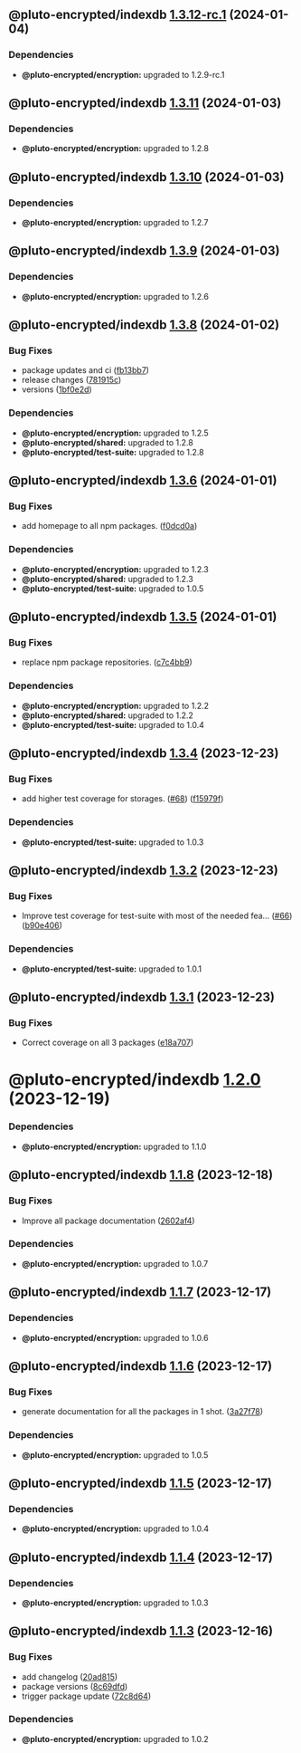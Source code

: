 ## @pluto-encrypted/indexdb [1.3.12-rc.1](https://github.com/atala-community-projects/pluto-encrypted/compare/@pluto-encrypted/indexdb@1.3.11...@pluto-encrypted/indexdb@1.3.12-rc.1) (2024-01-04)





### Dependencies

* **@pluto-encrypted/encryption:** upgraded to 1.2.9-rc.1

## @pluto-encrypted/indexdb [1.3.11](https://github.com/atala-community-projects/pluto-encrypted/compare/@pluto-encrypted/indexdb@1.3.10...@pluto-encrypted/indexdb@1.3.11) (2024-01-03)





### Dependencies

* **@pluto-encrypted/encryption:** upgraded to 1.2.8

## @pluto-encrypted/indexdb [1.3.10](https://github.com/atala-community-projects/pluto-encrypted/compare/@pluto-encrypted/indexdb@1.3.9...@pluto-encrypted/indexdb@1.3.10) (2024-01-03)





### Dependencies

* **@pluto-encrypted/encryption:** upgraded to 1.2.7

## @pluto-encrypted/indexdb [1.3.9](https://github.com/atala-community-projects/pluto-encrypted/compare/@pluto-encrypted/indexdb@1.3.8...@pluto-encrypted/indexdb@1.3.9) (2024-01-03)





### Dependencies

* **@pluto-encrypted/encryption:** upgraded to 1.2.6

## @pluto-encrypted/indexdb [1.3.8](https://github.com/atala-community-projects/pluto-encrypted/compare/@pluto-encrypted/indexdb@1.3.7...@pluto-encrypted/indexdb@1.3.8) (2024-01-02)


### Bug Fixes

* package updates and ci ([fb13bb7](https://github.com/atala-community-projects/pluto-encrypted/commit/fb13bb7942568b50b41f0c777fb1173bcd63dd3b))
* release changes ([781915c](https://github.com/atala-community-projects/pluto-encrypted/commit/781915ccd4443bae3b8716de76929aaf1af3cd3e))
* versions ([1bf0e2d](https://github.com/atala-community-projects/pluto-encrypted/commit/1bf0e2dbc9fb388f90c494858019af0ac29681da))





### Dependencies

* **@pluto-encrypted/encryption:** upgraded to 1.2.5
* **@pluto-encrypted/shared:** upgraded to 1.2.8
* **@pluto-encrypted/test-suite:** upgraded to 1.2.8

## @pluto-encrypted/indexdb [1.3.6](https://github.com/atala-community-projects/pluto-encrypted/compare/@pluto-encrypted/indexdb@1.3.5...@pluto-encrypted/indexdb@1.3.6) (2024-01-01)


### Bug Fixes

* add homepage to all npm packages. ([f0dcd0a](https://github.com/atala-community-projects/pluto-encrypted/commit/f0dcd0a90ff8cf5278de1158a6e90298d25d43c4))





### Dependencies

* **@pluto-encrypted/encryption:** upgraded to 1.2.3
* **@pluto-encrypted/shared:** upgraded to 1.2.3
* **@pluto-encrypted/test-suite:** upgraded to 1.0.5

## @pluto-encrypted/indexdb [1.3.5](https://github.com/atala-community-projects/pluto-encrypted/compare/@pluto-encrypted/indexdb@1.3.4...@pluto-encrypted/indexdb@1.3.5) (2024-01-01)


### Bug Fixes

* replace npm package repositories. ([c7c4bb9](https://github.com/atala-community-projects/pluto-encrypted/commit/c7c4bb9e5ab55762ac44bc9caa1b98094088647d))





### Dependencies

* **@pluto-encrypted/encryption:** upgraded to 1.2.2
* **@pluto-encrypted/shared:** upgraded to 1.2.2
* **@pluto-encrypted/test-suite:** upgraded to 1.0.4

## @pluto-encrypted/indexdb [1.3.4](https://github.com/elribonazo/pluto-encrypted/compare/@pluto-encrypted/indexdb@1.3.3...@pluto-encrypted/indexdb@1.3.4) (2023-12-23)


### Bug Fixes

* add higher test coverage for storages. ([#68](https://github.com/elribonazo/pluto-encrypted/issues/68)) ([f15979f](https://github.com/elribonazo/pluto-encrypted/commit/f15979fff3c58f04d0eb617eda3a5eb677b1dfa1))





### Dependencies

* **@pluto-encrypted/test-suite:** upgraded to 1.0.3

## @pluto-encrypted/indexdb [1.3.2](https://github.com/elribonazo/pluto-encrypted/compare/@pluto-encrypted/indexdb@1.3.1...@pluto-encrypted/indexdb@1.3.2) (2023-12-23)


### Bug Fixes

* Improve test coverage for test-suite with most of the needed fea… ([#66](https://github.com/elribonazo/pluto-encrypted/issues/66)) ([b90e406](https://github.com/elribonazo/pluto-encrypted/commit/b90e40670e82808f38b880456ccc0c5505b48757))





### Dependencies

* **@pluto-encrypted/test-suite:** upgraded to 1.0.1

## @pluto-encrypted/indexdb [1.3.1](https://github.com/elribonazo/pluto-encrypted/compare/@pluto-encrypted/indexdb@1.3.0...@pluto-encrypted/indexdb@1.3.1) (2023-12-23)


### Bug Fixes

* Correct coverage on all 3 packages ([e18a707](https://github.com/elribonazo/pluto-encrypted/commit/e18a707b49784b6eace13aaa69e8d4fd4526626b))

# @pluto-encrypted/indexdb [1.2.0](https://github.com/elribonazo/pluto-encrypted/compare/@pluto-encrypted/indexdb@1.1.8...@pluto-encrypted/indexdb@1.2.0) (2023-12-19)





### Dependencies

* **@pluto-encrypted/encryption:** upgraded to 1.1.0

## @pluto-encrypted/indexdb [1.1.8](https://github.com/elribonazo/pluto-encrypted/compare/@pluto-encrypted/indexdb@1.1.7...@pluto-encrypted/indexdb@1.1.8) (2023-12-18)


### Bug Fixes

* Improve all package documentation ([2602af4](https://github.com/elribonazo/pluto-encrypted/commit/2602af4f37f97eb2f70d39d79eb3c3e715e7cead))





### Dependencies

* **@pluto-encrypted/encryption:** upgraded to 1.0.7

## @pluto-encrypted/indexdb [1.1.7](https://github.com/elribonazo/pluto-encrypted/compare/@pluto-encrypted/indexdb@1.1.6...@pluto-encrypted/indexdb@1.1.7) (2023-12-17)





### Dependencies

* **@pluto-encrypted/encryption:** upgraded to 1.0.6

## @pluto-encrypted/indexdb [1.1.6](https://github.com/elribonazo/pluto-encrypted/compare/@pluto-encrypted/indexdb@1.1.5...@pluto-encrypted/indexdb@1.1.6) (2023-12-17)


### Bug Fixes

* generate documentation for all the packages in 1 shot. ([3a27f78](https://github.com/elribonazo/pluto-encrypted/commit/3a27f78d122855a353efe814fdb7e48e0222ade2))





### Dependencies

* **@pluto-encrypted/encryption:** upgraded to 1.0.5

## @pluto-encrypted/indexdb [1.1.5](https://github.com/elribonazo/pluto-encrypted/compare/@pluto-encrypted/indexdb@1.1.4...@pluto-encrypted/indexdb@1.1.5) (2023-12-17)





### Dependencies

* **@pluto-encrypted/encryption:** upgraded to 1.0.4

## @pluto-encrypted/indexdb [1.1.4](https://github.com/elribonazo/pluto-encrypted/compare/@pluto-encrypted/indexdb@1.1.3...@pluto-encrypted/indexdb@1.1.4) (2023-12-17)





### Dependencies

* **@pluto-encrypted/encryption:** upgraded to 1.0.3

## @pluto-encrypted/indexdb [1.1.3](https://github.com/elribonazo/pluto-encrypted/compare/@pluto-encrypted/indexdb@1.1.2...@pluto-encrypted/indexdb@1.1.3) (2023-12-16)


### Bug Fixes

* add changelog ([20ad815](https://github.com/elribonazo/pluto-encrypted/commit/20ad81572085922aafdf5ce0978c17af3125f6e4))
* package versions ([8c69dfd](https://github.com/elribonazo/pluto-encrypted/commit/8c69dfd143c5db3fd174557a4bc92394bd503b86))
* trigger package update ([72c8d64](https://github.com/elribonazo/pluto-encrypted/commit/72c8d645db13000945b438cb223728c55f910433))





### Dependencies

* **@pluto-encrypted/encryption:** upgraded to 1.0.2
